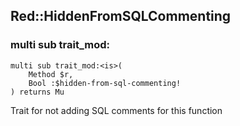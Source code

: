 Red::HiddenFromSQLCommenting
----------------------------

### multi sub trait_mod:<is>

```perl6
multi sub trait_mod:<is>(
    Method $r,
    Bool :$hidden-from-sql-commenting!
) returns Mu
```

Trait for not adding SQL comments for this function

